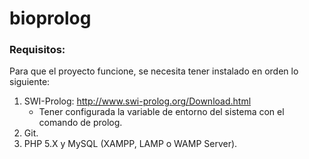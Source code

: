# bioprolog
### Requisitos:
Para que el proyecto funcione, se necesita tener instalado en orden lo siguiente:
1. SWI-Prolog: http://www.swi-prolog.org/Download.html
	* Tener configurada la variable de entorno del sistema con el comando de prolog.
2. Git.
3. PHP 5.X y MySQL (XAMPP, LAMP o WAMP Server).